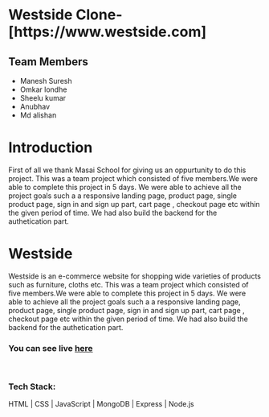
<h1>Westside Clone-[https://www.westside.com]</h1>

<h2>Team Members</h2>
<ul>
  <li>Manesh Suresh</li>
  <li>Omkar londhe</li>
  <li>Sheelu kumar</li>
  <li>Anubhav</li>
  <li>Md alishan</li>
 </ul>
 <h1>Introduction</h1>
 <p>First of all we thank Masai School for giving us an oppurtunity to do this project. This was a team project which consisted of five members.We were able to complete   this project in 5 days. We were able to achieve all the project goals such a a responsive landing page, product page, single product page, sign in and sign up part,     cart   page , checkout page etc within the given period of time. We had also build the backend for the authetication part. </p>
 <h1>Westside</h1>
<p>Westside is an e-commerce website for shopping wide varieties of products such as furniture, cloths etc.
 This was a team project which consisted of five members.We were able to complete   this project in 5 days. We were able to achieve all the project goals such a a responsive landing page, product page, single product page, sign in and sign up part,     cart   page , checkout page etc within the given period of time. We had also build the backend for the authetication part.</p>
<h3>You can see live <a href="https://westside-ecommerce-clone.vercel.app/">here</a></h3>
<img src="https://miro.medium.com/max/1400/1*4mMg1I6LrMX5q3TeHTz3wQ.png" alt=""></img>
<img src="https://miro.medium.com/max/1400/1*qbNf_ZZeIlS_pOIcuwDcVQ.png" alt=""></img>
<img src="https://miro.medium.com/max/1400/1*nviW42wceA3dwDwA_cVdBA.png" alt=""></img>
<img src="https://miro.medium.com/max/1400/1*4QAlvpE-LSGub7FQOdTpOA.png" alt=""></img>


<h3>Tech Stack:</h3>
<p>HTML | CSS | JavaScript | MongoDB | Express | Node.js</p>
